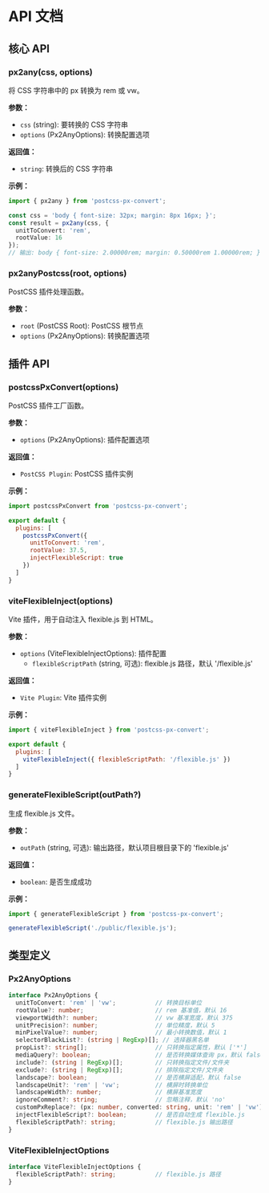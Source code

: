 # API 文档

## 核心 API

### px2any(css, options)

将 CSS 字符串中的 px 转换为 rem 或 vw。

**参数：**
- `css` (string): 要转换的 CSS 字符串
- `options` (Px2AnyOptions): 转换配置选项

**返回值：**
- `string`: 转换后的 CSS 字符串

**示例：**
```ts
import { px2any } from 'postcss-px-convert';

const css = 'body { font-size: 32px; margin: 8px 16px; }';
const result = px2any(css, { 
  unitToConvert: 'rem', 
  rootValue: 16 
});
// 输出: body { font-size: 2.00000rem; margin: 0.50000rem 1.00000rem; }
```

### px2anyPostcss(root, options)

PostCSS 插件处理函数。

**参数：**
- `root` (PostCSS Root): PostCSS 根节点
- `options` (Px2AnyOptions): 转换配置选项

## 插件 API

### postcssPxConvert(options)

PostCSS 插件工厂函数。

**参数：**
- `options` (Px2AnyOptions): 插件配置选项

**返回值：**
- `PostCSS Plugin`: PostCSS 插件实例

**示例：**
```js
import postcssPxConvert from 'postcss-px-convert';

export default {
  plugins: [
    postcssPxConvert({
      unitToConvert: 'rem',
      rootValue: 37.5,
      injectFlexibleScript: true
    })
  ]
}
```

### viteFlexibleInject(options)

Vite 插件，用于自动注入 flexible.js 到 HTML。

**参数：**
- `options` (ViteFlexibleInjectOptions): 插件配置
  - `flexibleScriptPath` (string, 可选): flexible.js 路径，默认 '/flexible.js'

**返回值：**
- `Vite Plugin`: Vite 插件实例

**示例：**
```js
import { viteFlexibleInject } from 'postcss-px-convert';

export default {
  plugins: [
    viteFlexibleInject({ flexibleScriptPath: '/flexible.js' })
  ]
}
```

### generateFlexibleScript(outPath?)

生成 flexible.js 文件。

**参数：**
- `outPath` (string, 可选): 输出路径，默认项目根目录下的 'flexible.js'

**返回值：**
- `boolean`: 是否生成成功

**示例：**
```ts
import { generateFlexibleScript } from 'postcss-px-convert';

generateFlexibleScript('./public/flexible.js');
```

## 类型定义

### Px2AnyOptions

```ts
interface Px2AnyOptions {
  unitToConvert: 'rem' | 'vw';           // 转换目标单位
  rootValue?: number;                    // rem 基准值，默认 16
  viewportWidth?: number;                // vw 基准宽度，默认 375
  unitPrecision?: number;                // 单位精度，默认 5
  minPixelValue?: number;                // 最小转换数值，默认 1
  selectorBlackList?: (string | RegExp)[]; // 选择器黑名单
  propList?: string[];                   // 只转换指定属性，默认 ['*']
  mediaQuery?: boolean;                  // 是否转换媒体查询 px，默认 false
  include?: (string | RegExp)[];         // 只转换指定文件/文件夹
  exclude?: (string | RegExp)[];         // 排除指定文件/文件夹
  landscape?: boolean;                   // 是否横屏适配，默认 false
  landscapeUnit?: 'rem' | 'vw';          // 横屏时转换单位
  landscapeWidth?: number;               // 横屏基准宽度
  ignoreComment?: string;                // 忽略注释，默认 'no'
  customPxReplace?: (px: number, converted: string, unit: 'rem' | 'vw') => string; // 自定义转换函数
  injectFlexibleScript?: boolean;        // 是否自动生成 flexible.js
  flexibleScriptPath?: string;           // flexible.js 输出路径
}
```

### ViteFlexibleInjectOptions

```ts
interface ViteFlexibleInjectOptions {
  flexibleScriptPath?: string;           // flexible.js 路径
}
``` 